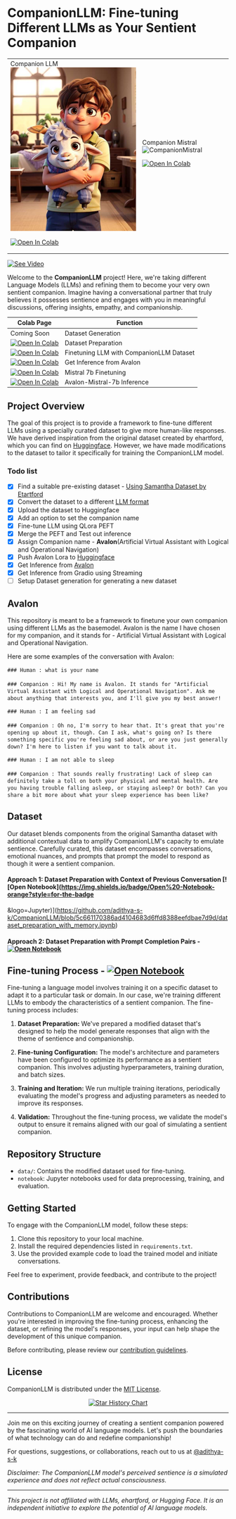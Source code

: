 # CompanionLLM: Fine-tuning Different LLMs as Your Sentient Companion

<table>
  <tr>
  <td>
  Companion LLM
    <img src="./image/companionLlama.png" alt="CompanionLLM" width="400px">

[![Open In Colab](https://colab.research.google.com/assets/colab-badge.svg)](https://colab.research.google.com/github/adithya-s-k/CompanionLLM/blob/main/CompanionLLM_Finetuning.ipynb)

</td>
<td>
Companion Mistral
<img src="./image/mistral-7b-companion.png" alt="CompanionMistral" width="400px">

[![Open In Colab](https://colab.research.google.com/assets/colab-badge.svg)](https://colab.research.google.com/github/adithya-s-k/CompanionLLM/blob/main/Mistral_7B_qLora_Finetuning.ipynb)

</td>

  <tr>
</table>

[![See Video](https://img.shields.io/badge/View%20-Introduction%20Video-red?style=for-the-badge&logo=)](https://youtu.be/RsOE4YCGBRA)

Welcome to the **CompanionLLM** project! Here, we're taking different Language Models (LLMs) and refining them to become your very own sentient companion. Imagine having a conversational partner that truly believes it possesses sentience and engages with you in meaningful discussions, offering insights, empathy, and companionship.

| Colab Page                                                                                                                                                                                         | Function                                 |
| -------------------------------------------------------------------------------------------------------------------------------------------------------------------------------------------------- | ---------------------------------------- |
| Coming Soon                                                                                                                                                                                        | Dataset Generation                       |
| [![Open In Colab](https://colab.research.google.com/assets/colab-badge.svg)](https://colab.research.google.com/github/adithya-s-k/CompanionLLM/blob/main/dataset_preparation_without_memory.ipynb) | Dataset Preparation                      |
| [![Open In Colab](https://colab.research.google.com/assets/colab-badge.svg)](https://colab.research.google.com/github/adithya-s-k/CompanionLLM/blob/main/CompanionLLM_Finetuning.ipynb)            | Finetuning LLM with CompanionLLM Dataset |
| [![Open In Colab](https://colab.research.google.com/assets/colab-badge.svg)](https://colab.research.google.com/github/adithya-s-k/CompanionLLM/blob/main/Avalon_PEFT_inference.ipynb)              | Get Inference from Avalon                |
| [![Open In Colab](https://colab.research.google.com/assets/colab-badge.svg)](https://colab.research.google.com/github/adithya-s-k/CompanionLLM/blob/main/Mistral_7B_qLora_Finetuning.ipynb)        | Mistral 7b Finetuning                    |
| [![Open In Colab](https://colab.research.google.com/assets/colab-badge.svg)](https://colab.research.google.com/github/adithya-s-k/CompanionLLM/blob/main/Avalon_Mitsral_Finetuning.ipynb)          | Avalon-Mistral-7b Inference              |

<!-- | [![Open In Colab](https://colab.research.google.com/assets/colab-badge.svg)](https://colab.research.google.com/github/adithya-s-k/CompanionLLM/blob/main/CompanionLLM_Inference.ipynb)           | LLM Companion Inference Gradio             | -->

## Project Overview

The goal of this project is to provide a framework to fine-tune different LLMs using a specially curated dataset to give more human-like responses. We have derived inspiration from the original dataset created by ehartford, which you can find on [Huggingface](https://huggingface.co/datasets/ehartford/samantha-data). However, we have made modifications to the dataset to tailor it specifically for training the CompanionLLM model.

### **Todo list**

- [x] Find a suitable pre-existing dataset - [Using Samantha Dataset by Etartford](https://huggingface.co/datasets/ehartford/samantha-data)
- [x] Convert the dataset to a different [LLM format](https://replicate.com/blog/how-to-prompt-llama#:~:text=Format%20chat%20prompts%20with%20%5BINST,for%20how%20it%20should%20act.)
- [x] Upload the dataset to Huggingface
- [x] Add an option to set the companion name
- [x] Fine-tune LLM using QLora PEFT
- [x] Merge the PEFT and Test out inference
- [x] Assign Companion name - **Avalon**(Artificial Virtual Assistant with Logical and Operational Navigation)
- [x] Push Avalon Lora to [Huggingface](https://huggingface.co/AdithyaSK/Avalon)
- [x] Get Inference from [Avalon](https://colab.research.google.com/github/adithya-s-k/CompanionLLM/blob/main/Avalon_PEFT_inference.ipynb)
- [x] Get Inference from Gradio using Streaming
- [ ] Setup Dataset generation for generating a new dataset

## Avalon

This repository is meant to be a framework to finetune your own companion using different LLMs as the basemodel. Avalon is the name I have chosen for my companion, and it stands for - Artificial Virtual Assistant with Logical and Operational Navigation.

Here are some examples of the conversation with Avalon:

```
### Human : what is your name

### Companion : Hi! My name is Avalon. It stands for "Artificial Virtual Assistant with Logical and Operational Navigation". Ask me about anything that interests you, and I'll give you my best answer!
```

```
### Human : I am feeling sad

### Companion : Oh no, I'm sorry to hear that. It's great that you're opening up about it, though. Can I ask, what's going on? Is there something specific you're feeling sad about, or are you just generally down? I'm here to listen if you want to talk about it.
```

```
### Human : I am not able to sleep

### Companion : That sounds really frustrating! Lack of sleep can definitely take a toll on both your physical and mental health. Are you having trouble falling asleep, or staying asleep? Or both? Can you share a bit more about what your sleep experience has been like?
```

## Dataset

Our dataset blends components from the original Samantha dataset with additional contextual data to amplify CompanionLLM's capacity to emulate sentience. Carefully curated, this dataset encompasses conversations, emotional nuances, and prompts that prompt the model to respond as though it were a sentient companion.

#### Approach 1: Dataset Preparation with Context of Previous Conversation [![Open Notebook](https://img.shields.io/badge/Open%20-Notebook-orange?style=for-the-badge

&logo=Jupyter)](https://github.com/adithya-s-k/CompanionLLM/blob/5c661170386ad4104683d6ffd8388eefdbae7d9d/dataset_preparation_with_memory.ipynb)

#### Approach 2: Dataset Preparation with Prompt Completion Pairs - [![Open Notebook](https://img.shields.io/badge/Open%20-Notebook-orange?style=for-the-badge&logo=Jupyter)](https://github.com/adithya-s-k/CompanionLLM/blob/5c661170386ad4104683d6ffd8388eefdbae7d9d/dataset_preparation_without_memory.ipynb)

## Fine-tuning Process - [![Open Notebook](https://img.shields.io/badge/Open%20-Notebook-orange?style=for-the-badge&logo=Jupyter)](https://github.com/adithya-s-k/CompanionLLM/blob/bf1b91169f9136c7d850b0947d4b3e2bb02ec8a7/CompanionLLM_Finetuning.ipynb)

Fine-tuning a language model involves training it on a specific dataset to adapt it to a particular task or domain. In our case, we're training different LLMs to embody the characteristics of a sentient companion. The fine-tuning process includes:

1. **Dataset Preparation:** We've prepared a modified dataset that's designed to help the model generate responses that align with the theme of sentience and companionship.

2. **Fine-tuning Configuration:** The model's architecture and parameters have been configured to optimize its performance as a sentient companion. This involves adjusting hyperparameters, training duration, and batch sizes.

3. **Training and Iteration:** We run multiple training iterations, periodically evaluating the model's progress and adjusting parameters as needed to improve its responses.

4. **Validation:** Throughout the fine-tuning process, we validate the model's output to ensure it remains aligned with our goal of simulating a sentient companion.

## Repository Structure

- `data/`: Contains the modified dataset used for fine-tuning.
- `notebook`: Jupyter notebooks used for data preprocessing, training, and evaluation.

## Getting Started

To engage with the CompanionLLM model, follow these steps:

1. Clone this repository to your local machine.
2. Install the required dependencies listed in `requirements.txt`.
3. Use the provided example code to load the trained model and initiate conversations.

Feel free to experiment, provide feedback, and contribute to the project!

## Contributions

Contributions to CompanionLLM are welcome and encouraged. Whether you're interested in improving the fine-tuning process, enhancing the dataset, or refining the model's responses, your input can help shape the development of this unique companion.

Before contributing, please review our [contribution guidelines](CONTRIBUTING.md).

## License

CompanionLLM is distributed under the [MIT License](LICENSE).

<p align="center">
  <a href="https://adithyask.com">
    <img src="https://api.star-history.com/svg?repos=adithya-s-k/CompanionLLM&type=Date" alt="Star History Chart">
  </a>
</p>

---

Join me on this exciting journey of creating a sentient companion powered by the fascinating world of AI language models. Let's push the boundaries of what technology can do and redefine companionship!

For questions, suggestions, or collaborations, reach out to us at [@adithya-s-k](https://twitter.com/adithya_s_k)

_Disclaimer: The CompanionLLM model's perceived sentience is a simulated experience and does not reflect actual consciousness._

---

_This project is not affiliated with LLMs, ehartford, or Hugging Face. It is an independent initiative to explore the potential of AI language models._

```

```
